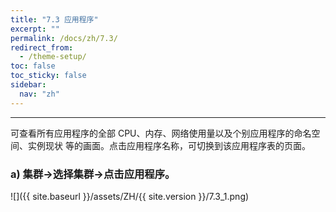 ```yaml
---
title: "7.3 应用程序"
excerpt: ""
permalink: /docs/zh/7.3/
redirect_from:
  - /theme-setup/
toc: false
toc_sticky: false
sidebar:
  nav: "zh"
---
```


---
可查看所有应用程序的全部 CPU、内存、网络使用量以及个别应用程序的命名空间、实例现状 等的画面。点击应用程序名称，可切换到该应用程序表的页面。

### a\) 集群→选择集群→点击应用程序。
![]({{ site.baseurl }}/assets/ZH/{{ site.version }}/7.3_1.png)
